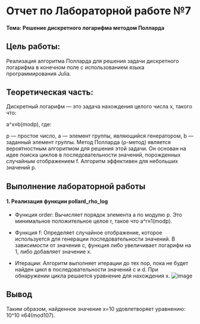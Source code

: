 





# Отчет по Лабораторной работе №7
#### Тема: Решение дискретного логарифма методом Полларда

## Цель работы:
Реализация алгоритма Полларда для решения задачи дискретного логарифма в конечном поле с использованием языка программирования Julia.


## Теоретическая часть:
Дискретный логарифм — это задача нахождения целого числа x, такого что:

a^x≡b(modp),
где:

p — простое число,
a — элемент группы, являющийся генератором,
b — заданный элемент группы.
Метод Полларда (ρ-метод) является вероятностным алгоритмом для решения этой задачи. Он основан на идее поиска циклов в последовательности значений, порожденных случайным отображением f. Алгоритм эффективен для небольших значений p.

## Выполнение лабораторной работы
#### 1. Реализация функции pollard_rho_log



- Функция order: Вычисляет порядок элемента a по модулю p. Это минимальное положительное целое r, такое что a^r≡1(modp).

- Функция f: Определяет случайное отображение, которое используется для генерации последовательности значений. В зависимости от значения c, функция либо увеличивает логарифм на 1, либо добавляет значение x.
- Итерации: Алгоритм выполняет итерации до тех пор, пока не будет найден цикл в последовательности значений c и d. При обнаружении цикла решается уравнение для нахождения x.
  ![image](https://github.com/user-attachments/assets/28eb2baa-8ba5-4e8a-8a8d-af4406113a64)


## Вывод
Таким образом, найденное значение x=10 удовлетворяет уравнению:
10^10 ≡64(mod107).
